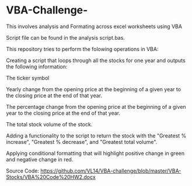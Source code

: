 # VBA-Challenge-
This involves analysis and Formating across excel worksheets using VBA

Script file can be found in the analysis script.bas.

This repository tries to perform the folowing operations in VBA:

Creating a script that loops through all the stocks for one year and outputs the following information:

The ticker symbol

Yearly change from the opening price at the beginning of a given year to the closing price at the end of that year.

The percentage change from the opening price at the beginning of a given year to the closing price at the end of that year.

The total stock volume of the stock.

Adding a  functionality to the script to return the stock with the "Greatest % increase", "Greatest % decrease", and "Greatest total volume".

Applying conditional formatting that will highlight positive change in green and negative change in red.


Source Code:
https://github.com/VL14/VBA-challenge/blob/master/VBA-Stocks/VBA%20Code%20HW2.docx
